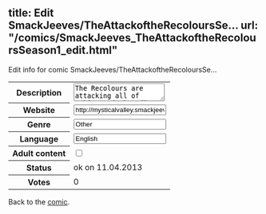 title: Edit SmackJeeves/TheAttackoftheRecoloursSe...
url: "/comics/SmackJeeves_TheAttackoftheRecoloursSeason1_edit.html"
---
Edit info for comic SmackJeeves/TheAttackoftheRecoloursSe...

<form name="comic" action="http://gaepostmail.appengine.com/comic" name="post">
<table class="comicinfo">
<tr>
<th>Description</th><td><textarea name="description">The Recolours are attacking all of Mobius and the edits will have to eliminate them. Flash, Leeroy and Kedar500 are creating the recolors and sending them out to fight but Sonic, Josephk and the others are preventing them from succeeding. Will they save the world from whatever Flash and Kedar500 are planning. Then read the Seasons and find out. Warning: Mild Language may be used Updates on Saturdays and Wednesdays; During School days I will update randomly on the weekends.</textarea></td>
</tr>
<tr>
<th>Website</th><td><input type="text" name="url" value="http://mysticalvalley.smackjeeves.com/comics/"/></td>
</tr>
<tr>
<th>Genre</th><td><input type="text" name="genre" value="Other"/></td>
</tr>
<tr>
<th>Language</th><td><input type="text" name="language" value="English"/></td>
</tr>
<tr>
<th>Adult content</th><td><input type="checkbox" name="adult" value="adult" /></td>
</tr>
<tr>
<th>Status</th><td>ok on 11.04.2013</td>
</tr>
<tr>
<th>Votes</th><td>0</div></td>
</tr>
</table>
</form>

Back to the [comic](/comics/SmackJeeves_TheAttackoftheRecoloursSeason1.html).
